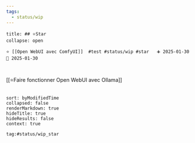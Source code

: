 ```yaml
---
tags:
  - status/wip
---
```


 ```ad-example
title: ## ⭐Star
collapse: open

⭐ [[Open WebUI avec ComfyUI]]  #test #status/wip #star   ➕ 2025-01-30 🛫 2025-01-30 



```

[[⭐Faire fonctionner Open WebUI avec Ollama]]

```query

sort: byModifiedTime
collapsed: false
renderMarkdown: true 
hideTitle: true
hideResults: false
context: true

tag:#status/wip_star
```
